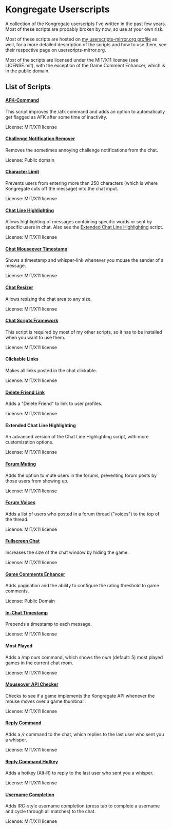 Kongregate Userscripts
======================

A collection of the Kongregate userscripts I've written in the past few years.
Most of these scripts are probably broken by now, so use at your own risk.

Most of these scripts are hosted on [my userscripts-mirror.org profile][uso]
as well, for a more detailed description of the scripts and how to use them, see
their respective page on userscripts-mirror.org.

Most of the scripts are licensed under the MIT/X11 license (see LICENSE.mit),
with the exception of the Game Comment Enhancer, which is in the public domain.

List of Scripts
---------------

#### [AFK-Command][afk]

This script improves the /afk command and adds an option to automatically get
flagged as AFK after some time of inactivity.

License: MIT/X11 license

####  [Challenge Notification Remover][cnr]

Removes the sometimes annoying challenge notifications from the chat.

License: Public domain

#### [Character Limit][char]

Prevents users from entering more than 250 characters (which is where Kongregate
cuts off the message) into the chat input.

License: MIT/X11 license

#### [Chat Line Highlighting][highlighting]

Allows highlighting of messages containing specific words or sent by specific users in chat.
Also see the [Extended Chat Line Highlighting](#extended-chat-line-highlighting) script.

License: MIT/X11 license

#### [Chat Mouseover Timestamp][mot]

Shows a timestamp and whisper-link whenever you mouse the sender of a message.

License: MIT/X11 license

#### [Chat Resizer][resize]

Allows resizing the chat area to any size.

License: MIT/X11 license

#### [Chat Scripts Framework][framework]

This script is required by most of my other scripts, so it has to be installed
when you want to use them.

License: MIT/X11 license

#### Clickable Links

Makes all links posted in the chat clickable.

License: MIT/X11 license

#### [Delete Friend Link][delfriend]

Adds a "Delete Friend" to link to user profiles.

License: MIT/X11 license

#### Extended Chat Line Highlighting

An advanced version of the Chat Line Highlighting script, with more customization
options.

License: MIT/X11 license


#### [Forum Muting][forummute]

Adds the option to mute users in the forums, preventing forum posts by
those users from showing up.

License: MIT/X11 license

#### [Forum Voices][voices]

Adds a list of users who posted in a forum thread ("voices") to the top of the thread.

License: MIT/X11 license

#### [Fullscreen Chat][fullscreen]

Increases the size of the chat window by hiding the game.

License: MIT/X11 license

#### [Game Comments Enhancer][gce]

Adds pagination and the ability to configure the rating threshold to game comments.

License: Public Domain

#### [In-Chat Timestamp][ict]

Prepends a timestamp to each message.

License: MIT/X11 license

#### Most Played

Adds a /mp *num* command, which shows the *num* (default: 5) most played games in the current
chat room.

License: MIT/X11 license

#### [Mouseover API Checker][moa]

Checks to see if a game implements the Kongregate API whenever the mouse moves
over a game thumbnail.

License: MIT/X11 license

#### [Reply Command][reply]

Adds a */r* command to the chat, which replies to the last user who sent
you a whisper.

License: MIT/X11 license

#### [Reply Command Hotkey][replyhotkey]

Adds a hotkey (Alt-R) to reply to the last user who sent you a whisper.

License: MIT/X11 license

#### [Username Completion][tab]

Adds IRC-style username completion (press tab to complete a username and
cycle through all matches) to the chat.

License: MIT/X11 license

[uso]: http://userscripts-mirror.org/users/82514/scripts
[afk]: http://userscripts-mirror.org/scripts/show/48936
[cnr]: http://userscripts-mirror.org/scripts/show/77967
[char]: http://userscripts-mirror.org/scripts/show/48979
[resize]: http://userscripts-mirror.org/scripts/show/70040
[gce]: http://userscripts-mirror.org/scripts/show/84216
[delfriend]: http://userscripts-mirror.org/scripts/show/81561
[forummute]: http://userscripts-mirror.org/scripts/show/103709
[framework]: http://userscripts-mirror.org/scripts/show/54245
[fullscreen]: http://userscripts-mirror.org/scripts/show/70076
[highlighting]: http://userscripts-mirror.org/scripts/show/49868
[ict]: http://userscripts-mirror.org/scripts/show/55571
[moa]: http://userscripts-mirror.org/scripts/show/69220
[mot]: http://userscripts-mirror.org/scripts/show/50785
[reply]: http://userscripts-mirror.org/scripts/show/47963
[replyhotkey]: http://userscripts-mirror.org/scripts/show/47983
[tab]: http://userscripts-mirror.org/scripts/show/49872
[voices]: http://userscripts-mirror.org/scripts/show/89954
